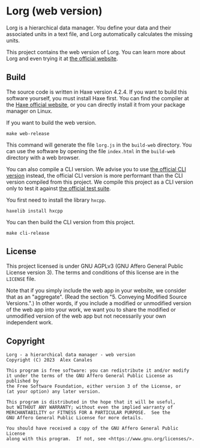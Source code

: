 # Lorg (web version)

Lorg is a hierarchical data manager. You define your data and their associated
units in a text file, and Lorg automatically calculates the missing units.

This project contains the web version of Lorg. You can learn more about Lorg
and even trying it at [the official website](https://www.lorg.software).

## Build

The source code is written in Haxe version 4.2.4. If you want to build this
software yourself, you must install Haxe first. You can find the compiler at
the [Haxe official website](https://haxe.org/), or you can directly install it
from your package manager on Linux.

If you want to build the web version.

```
make web-release
```

This command will generate the file `lorg.js` in the `build-web` directory. You
can use the software by opening the file `index.html` in the `build-web`
directory with a web browser.

You can also compile a CLI version. We advise you to use [the official CLI
version](https://dev.lorg.software/lorg) instead, the official CLI version is
more performant than the CLI version compiled from this project. We compile
this project as a CLI version only to test it against [the official test
suite](http://dev.lorg.software/test-suite).

You first need to install the library `hxcpp`.

```
haxelib install hxcpp
```

You can then build the CLI version from this project.

```
make cli-release
```

## License

This project licensed is under GNU AGPLv3 (GNU Affero General Public License
version 3). The terms and conditions of this license are in the `LICENSE` file.

Note that if you simply include the web app in your website, we consider that
as an "aggregate". (Read the section "5. Conveying Modified Source Versions.".)
In other words, if you include a modified or unmodified version of the web app
into your work, we want you to share the modified or unmodified version of the
web app but not necessarily your own independent work.

## Copyright

```
Lorg - a hierarchical data manager - web version
Copyright (C) 2023  Alex Canales

This program is free software: you can redistribute it and/or modify
it under the terms of the GNU Affero General Public License as published by
the Free Software Foundation, either version 3 of the License, or
(at your option) any later version.

This program is distributed in the hope that it will be useful,
but WITHOUT ANY WARRANTY; without even the implied warranty of
MERCHANTABILITY or FITNESS FOR A PARTICULAR PURPOSE.  See the
GNU Affero General Public License for more details.

You should have received a copy of the GNU Affero General Public License
along with this program.  If not, see <https://www.gnu.org/licenses/>.
```
